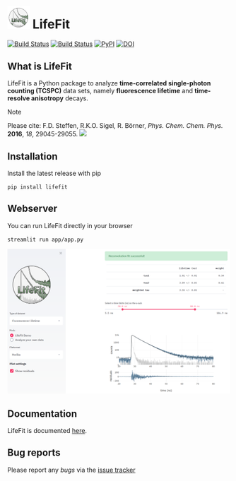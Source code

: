 # <img src="https://github.com/RNA-FRETools/Lifefit/blob/master/docs/images/lifefit_logo.png" width="50"> LifeFit
[![Build Status](https://github.com/RNA-FRETools/LifeFit/actions/workflows/build.yml/badge.svg)](https://github.com/RNA-FRETools/Lifefit/actions/workflows/build.yml)
[![Build Status](https://github.com/RNA-FRETools/LifeFit/actions/workflows/docs.yml/badge.svg)](https://github.com/RNA-FRETools/Lifefit/actions/workflows/docs.yml)
[![PyPI](https://img.shields.io/pypi/v/lifefit)](https://pypi.org/project/lifefit/)
[![DOI](https://zenodo.org/badge/DOI/10.5281/zenodo.10966753.svg)](https://doi.org/10.5281/zenodo.10966753)

## What is LifeFit
LifeFit is a Python package to analyze **time-correlated single-photon counting (TCSPC)** data sets, namely **fluorescence lifetime** and **time-resolve anisotropy** decays.

> [!Note]
> Please cite: F.D. Steffen, R.K.O. Sigel, R. Börner, *Phys. Chem. Chem. Phys.* **2016**, *18*, 29045-29055. [![](https://img.shields.io/badge/DOI-10.1039/C6CP04277E-blue.svg)](https://doi.org/10.1039/C6CP04277E)



## Installation
Install the latest release with pip

```
pip install lifefit
```


## Webserver
You can run LifeFit directly in your browser

```
streamlit run app/app.py
```
<img src="https://raw.githubusercontent.com/RNA-FRETools/Lifefit/master/docs/images/webserver.png">


## Documentation
LifeFit is documented [here](https://rna-fretools.github.io/Lifefit/).


## Bug reports
Please report any *bugs* via the [issue tracker](https://github.com/RNA-FRETools/Lifefit/issues)
